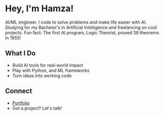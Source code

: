 <xaiArtifact artifact_id="563c7615-c705-43f1-99f2-cb98119cb830" artifact_version_id="0492499c-b5b1-43e8-a46f-b7eb99a18054" title="README.md" contentType="text/markdown">

# Hey, I'm Hamza!

AI/ML engineer. I code to solve problems and make life easier with AI. Studying for my Bachelor's in Artificial Intelligence and freelancing on cool projects.
Fun fact: The first AI program, Logic Theorist, proved 38 theorems in 1955!

## What I Do
- Build AI tools for real-world impact
- Play with Python, and ML frameworks
- Turn ideas into working code

## Connect
- [Portfolio](https://hamza-amin-4365.github.io/)
- Got a project? Let's talk!

</xaiArtifact>
